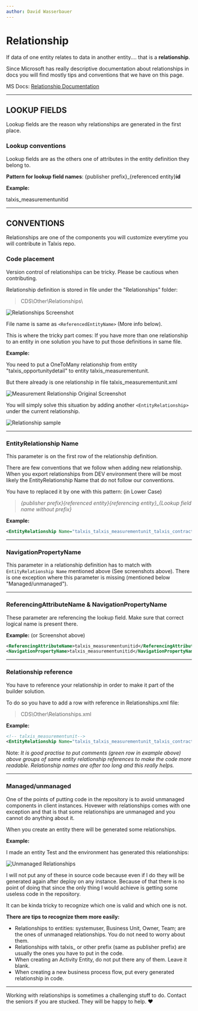 ```yaml
---
author: David Wasserbauer
---
```


# Relationship

If data of one entity relates to data in another entity.... that is a **relationship**.

Since Microsoft has really descriptive documentation about relationships in docs you will find mostly tips and conventions that we have on this page. 

MS Docs: [Relationship Documentation](https://docs.microsoft.com/en-us/powerapps/maker/data-platform/data-platform-entity-lookup) 

___
## LOOKUP FIELDS

Lookup fields are the reason why relationships are generated in the first place. 

### **Lookup conventions**
Lookup fields are as the others one of attributes in the entity definition they belong to. 

**Pattern for lookup field names**: {publisher prefix}_{referenced entity}**id**

**Example:** 

talxis_measurementunitid
___

## CONVENTIONS
Relationships are one of the components you will customize everytime you will contribute in Talxis repo.

### **Code placement**
Version control of relationships can be tricky. Please be cautious when contributing.

Relationship definition is stored in file under the "Relationships" folder:
>CDS\Other\Relationships\

![Relationships Screenshot](/.attachments/RelationshipsScreenshot.png)

File name is same as `<ReferencedEntityName>` (More info below).

This is where the tricky part comes: If you have more than one relationship to an entity in one solution you have to put those definitions in same file.

**Example:**

You need to put a OneToMany relationship from entity "talxis_opportunitydetail" to entity talxis_measurementunit. 

But there already is one relationship in file talxis_measurementunit.xml

![Measurement Relationship Original Screenshot](/.attachments/MeasurementRelationshipsOriginalScreenshot.png)

You will simply solve this situation by adding another `<EntityRelationship>` under the current relationship. 

![Relationship sample](/.attachments/RelationshipSample.png)

___

### **EntityRelationship Name**
This parameter is on the first row of the relationship definition. 

There are few conventions that we follow when adding new relationship. When you export relationships from DEV environment there will be most likely the EntityRelationship Name that do not follow our conventions. 

You have to replaced it by one with this pattern: (in Lower Case)
>*{publisher prefix}_{referenced entity}_{referencing entity}_{Lookup field name without prefix}*

**Example:**
``` xml
<EntityRelationship Name="talxis_talxis_measurementunit_talxis_contractdetail_measurementunitid">
```
___

### **NavigationPropertyName**
This parameter in a relationship definition has to match with `EntityRelationship Name` mentioned above (See screenshots above). There is one exception where this parameter is missing (mentioned below "Managed/unmanaged"). 


___


### **ReferencingAttributeName & NavigationPropertyName**
These parameter are referencing the lookup field. Make sure that correct logical name is present there.

**Example:** (or Screenshot above)
``` xml
<ReferencingAttributeName>talxis_measurementunitid</ReferencingAttributeName>
<NavigationPropertyName>talxis_measurementunitid</NavigationPropertyName>
```

___

 
### **Relationship reference**
You have to reference your relationship in order to make it part of the builder solution.

To do so you have to add a row with reference in Relationships.xml file: 
>CDS\Other\Relationships.xml

**Example:** 
```xml
<!-- talxis_measurementunit-->
<EntityRelationship Name="talxis_talxis_measurementunit_talxis_contractdetail_measurementunitid" />
```
Note: *It is good practise to put comments (green row in example above) above groups of same entity relationship references to make the code more readable. Relationship names are ofter too long and this really helps.*


___

### **Managed/unmanaged**
One of the points of putting code in the repository is to avoid unmanaged components in client instances. Hovewer with relationships comes with one exception and that is that some relationships are unmanaged and you cannot do anything about it.

When you create an entity there will be generated some relationships. 

**Example:** 

I made an entity Test and the environment has generated this relationships: 

![Unmanaged Relationships](/.attachments/UnmanagedRelationships.png)

I will not put any of these in source code because even if I do they will be generated again after deploy on any instance. Because of that there is no point of doing that since the only thing I would achieve is getting some useless code in the repository.

It can be kinda tricky to recognize which one is valid and which one is not. 

**There are tips to recognize them more easily:**
- Relationships to entities: systemuser, Business Unit, Owner, Team; are the ones of unmanaged relationships. You do not need to worry about them.
- Relationships with talxis_ or other prefix (same as publisher prefix) are usually the ones you have to put in the code.
- When creating an Activity Entity, do not put there any of them. Leave it blank. 
- When creating a new business process flow, put every generated relationship in code.
___

Working with relationships is sometimes a challenging stuff to do. Contact the seniors if you are stucked. They will be happy to help. ♥
